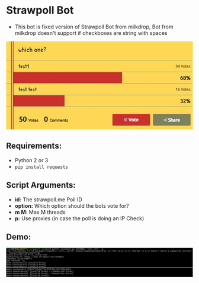 # Strawpoll Bot

- This bot is fixed version of Strawpoll Bot from milkdrop, Bot from milkdrop doesn't support if checkboxes are string with spaces

![](/img/strawpoll1.jpg)

## Requirements:
- Python 2 or 3
- `pip install requests`

## Script Arguments:
- **id:** The strawpoll.me Poll ID
- **option:** Which option should the bots vote for?
- **m M:** Max M threads
- **p:** Use proxies (in case the poll is doing an IP Check)

## Demo:
![](/img/howto.jpg)
